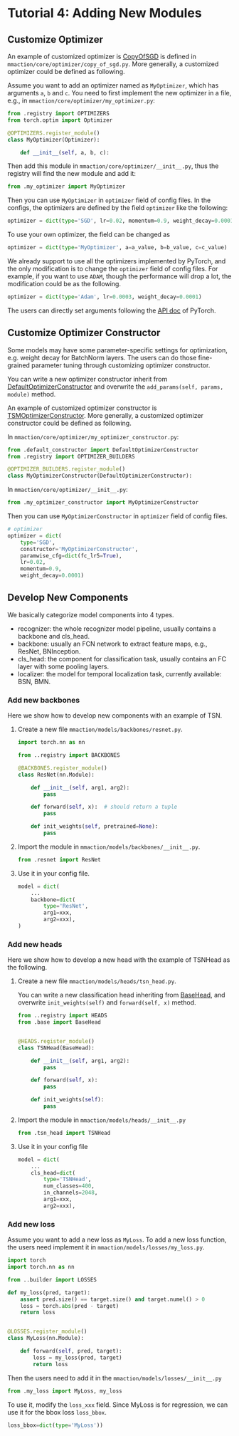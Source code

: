 # Tutorial 4: Adding New Modules

## Customize Optimizer

An example of customized optimizer is [CopyOfSGD](../mmaction/core/optimizer/copy_of_sgd.py) is defined in `mmaction/core/optimizer/copy_of_sgd.py`.
More generally, a customized optimizer could be defined as following.

Assume you want to add an optimizer named as `MyOptimizer`, which has arguments `a`, `b` and `c`.
You need to first implement the new optimizer in a file, e.g., in `mmaction/core/optimizer/my_optimizer.py`:

```python
from .registry import OPTIMIZERS
from torch.optim import Optimizer

@OPTIMIZERS.register_module()
class MyOptimizer(Optimizer):

    def __init__(self, a, b, c):
```

Then add this module in `mmaction/core/optimizer/__init__.py`, thus the registry will find the new module and add it:

```python
from .my_optimizer import MyOptimizer
```

Then you can use `MyOptimizer` in `optimizer` field of config files.
In the configs, the optimizers are defined by the field `optimizer` like the following:

```python
optimizer = dict(type='SGD', lr=0.02, momentum=0.9, weight_decay=0.0001)
```

To use your own optimizer, the field can be changed as

```python
optimizer = dict(type='MyOptimizer', a=a_value, b=b_value, c=c_value)
```

We already support to use all the optimizers implemented by PyTorch, and the only modification is to change the `optimizer` field of config files.
For example, if you want to use `ADAM`, though the performance will drop a lot, the modification could be as the following.

```python
optimizer = dict(type='Adam', lr=0.0003, weight_decay=0.0001)
```

The users can directly set arguments following the [API doc](https://pytorch.org/docs/stable/optim.html?highlight=optim#module-torch.optim) of PyTorch.

## Customize Optimizer Constructor

Some models may have some parameter-specific settings for optimization, e.g. weight decay for BatchNorm layers.
The users can do those fine-grained parameter tuning through customizing optimizer constructor.

You can write a new optimizer constructor inherit from [DefaultOptimizerConstructor](../mmaction/core/optimizer/default_constructor.py)
and overwrite the `add_params(self, params, module)` method.

An example of customized optimizer constructor is [TSMOptimizerConstructor](../mmaction/core/optimizer/tsm_optimizer_constructor.py).
More generally, a customized optimizer constructor could be defined as following.

In `mmaction/core/optimizer/my_optimizer_constructor.py`:

```python
from .default_constructor import DefaultOptimizerConstructor
from .registry import OPTIMIZER_BUILDERS

@OPTIMIZER_BUILDERS.register_module()
class MyOptimizerConstructor(DefaultOptimizerConstructor):

```

In `mmaction/core/optimizer/__init__.py`:

```python
from .my_optimizer_constructor import MyOptimizerConstructor
```

Then you can use `MyOptimizerConstructor` in `optimizer` field of config files.

```python
# optimizer
optimizer = dict(
    type='SGD',
    constructor='MyOptimizerConstructor',
    paramwise_cfg=dict(fc_lr5=True),
    lr=0.02,
    momentum=0.9,
    weight_decay=0.0001)
```

## Develop New Components

We basically categorize model components into 4 types.

- recognizer: the whole recognizer model pipeline, usually contains a backbone and cls_head.
- backbone: usually an FCN network to extract feature maps, e.g., ResNet, BNInception.
- cls_head: the component for classification task, usually contains an FC layer with some pooling layers.
- localizer: the model for temporal localization task, currently available: BSN, BMN.

### Add new backbones

Here we show how to develop new components with an example of TSN.

1. Create a new file `mmaction/models/backbones/resnet.py`.

    ```python
    import torch.nn as nn

    from ..registry import BACKBONES

    @BACKBONES.register_module()
    class ResNet(nn.Module):

        def __init__(self, arg1, arg2):
            pass

        def forward(self, x):  # should return a tuple
            pass

        def init_weights(self, pretrained=None):
            pass
    ```

2. Import the module in `mmaction/models/backbones/__init__.py`.

    ```python
    from .resnet import ResNet
    ```

3. Use it in your config file.

    ```python
    model = dict(
        ...
        backbone=dict(
            type='ResNet',
            arg1=xxx,
            arg2=xxx),
    )
    ```

### Add new heads

Here we show how to develop a new head with the example of TSNHead as the following.

1. Create a new file `mmaction/models/heads/tsn_head.py`.

    You can write a new classification head inheriting from [BaseHead](../mmaction/models/heads/base.py),
    and overwrite `init_weights(self)` and `forward(self, x)` method.

    ```python
    from ..registry import HEADS
    from .base import BaseHead


    @HEADS.register_module()
    class TSNHead(BaseHead):

        def __init__(self, arg1, arg2):
            pass

        def forward(self, x):
            pass

        def init_weights(self):
            pass
    ```

2. Import the module in `mmaction/models/heads/__init__.py`

    ```python
    from .tsn_head import TSNHead
    ```

3. Use it in your config file

    ```python
    model = dict(
        ...
        cls_head=dict(
            type='TSNHead',
            num_classes=400,
            in_channels=2048,
            arg1=xxx,
            arg2=xxx),
    ```

### Add new loss

Assume you want to add a new loss as `MyLoss`. To add a new loss function, the users need implement it in `mmaction/models/losses/my_loss.py`.

```python
import torch
import torch.nn as nn

from ..builder import LOSSES

def my_loss(pred, target):
    assert pred.size() == target.size() and target.numel() > 0
    loss = torch.abs(pred - target)
    return loss


@LOSSES.register_module()
class MyLoss(nn.Module):

    def forward(self, pred, target):
        loss = my_loss(pred, target)
        return loss
```

Then the users need to add it in the `mmaction/models/losses/__init__.py`

```python
from .my_loss import MyLoss, my_loss
```

To use it, modify the `loss_xxx` field. Since MyLoss is for regression, we can use it for the bbox loss `loss_bbox`.

```python
loss_bbox=dict(type='MyLoss'))
```

